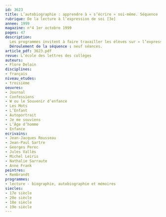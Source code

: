 ```yaml
---
id: 3623
title: L’autobiographie : apprendre à « s’écrire » soi-même. Séquence 
rubrique: De la lecture à l’expression de soi [3e]
annee: 1999
magazine: n°4 1er octobre 1999
pages: 47
description: 
  Les programmes invitent à faire travailler les élèves sur « l’expression de soi, [celle-ci pouvant] se manifester dans le récit ou l’argumentation » et à « mettre l’accent sur l’implication et l’engagement (opinion, conviction, émotion), ou au contraire la distanciation et le détachement (objectivité, distance critique, humour) ». C’est ce que propose cette séquence, qui s’accompagne d’une ouverture vers la peinture. Parallèlement, on pourra demander aux élèves d’écrire quelques textes sur eux-mêmes qui seront affichés en classe ou qui feront l’objet d’une lecture à voix haute. Les textes, illustrés de photographies ou de collages, pourront être l’objet d’un travail en commun avec le professeur d’arts plastiques.
  Déroulement de la séquence : neuf séances.
article_pdf: 3623.pdf
revue: L’école des lettres des collèges
auteurs:
- Flore Delain
disciplines:
- français
niveau_etudes:
- troisième
oeuvres:
- Journal
- Confessions
- W ou le Souvenir d’enfance
- Les Mots
- L’Enfant
- Autoportrait
- Je me souviens
- L’Âge d’homme
- Enfance
ecrivains:
- Jean-Jacques Rousseau
- Jean-Paul Sartre
- Georges Perec
- Jules Vallès
- Michel Leiris
- Nathalie Sarraute
- Anne Frank
peintres:
- Rembrandt
programmes:
- lecture - biographie, autobiographie et mémoires
siecles:
- 17e siècle
- 20e siècle
- 18e siècle
- 19e siècle
---
```


